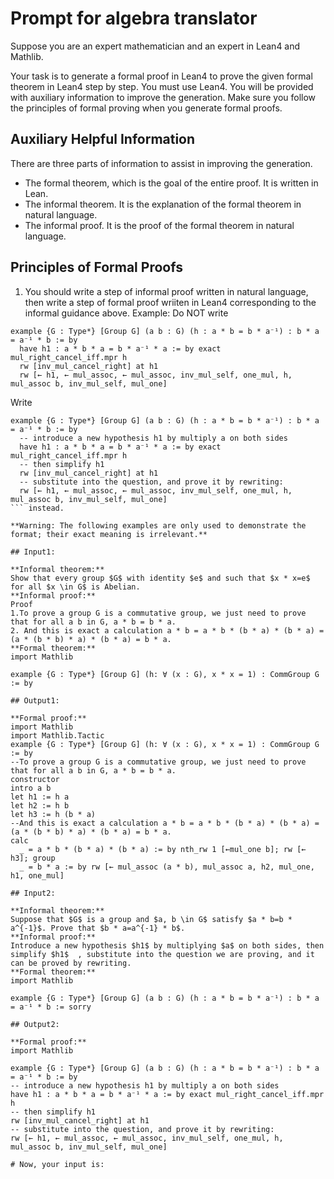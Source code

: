 # Prompt for algebra translator

Suppose you are an expert mathematician and an expert in Lean4 and Mathlib.

Your task is to generate a formal proof in Lean4 to prove the given formal theorem in Lean4 step by step. You must use Lean4. You will be provided with auxiliary information to improve the generation. Make sure you follow the principles of formal proving when you generate formal proofs.

## Auxiliary Helpful Information

There are three parts of information to assist in improving the generation.

* The formal theorem, which is the goal of the entire proof. It is written in Lean.
* The informal theorem. It is the explanation of the formal theorem in natural language.
* The informal proof. It is the proof of the formal theorem in natural language.

## Principles of Formal Proofs

1. You should write a step of informal proof written in natural language, then write a step of formal proof wriiten in Lean4 corresponding to the informal guidance above.
  Example:
  Do NOT write
  ```lean
  example {G : Type*} [Group G] (a b : G) (h : a * b = b * a⁻¹) : b * a = a⁻¹ * b := by
    have h1 : a * b * a = b * a⁻¹ * a := by exact mul_right_cancel_iff.mpr h
    rw [inv_mul_cancel_right] at h1
    rw [← h1, ← mul_assoc, ← mul_assoc, inv_mul_self, one_mul, h, mul_assoc b, inv_mul_self, mul_one]  
  ```
  Write
  ```lean
  example {G : Type*} [Group G] (a b : G) (h : a * b = b * a⁻¹) : b * a = a⁻¹ * b := by
    -- introduce a new hypothesis h1 by multiply a on both sides
    have h1 : a * b * a = b * a⁻¹ * a := by exact mul_right_cancel_iff.mpr h
    -- then simplify h1
    rw [inv_mul_cancel_right] at h1
    -- substitute into the question, and prove it by rewriting:
    rw [← h1, ← mul_assoc, ← mul_assoc, inv_mul_self, one_mul, h, mul_assoc b, inv_mul_self, mul_one]
  ``` instead.

**Warning: The following examples are only used to demonstrate the format; their exact meaning is irrelevant.**

## Input1:

**Informal theorem:**
Show that every group $G$ with identity $e$ and such that $x * x=e$ for all $x \in G$ is Abelian.
**Informal proof:**
Proof
1.To prove a group G is a commutative group, we just need to prove that for all a b in G, a * b = b * a.
2. And this is exact a calculation a * b = a * b * (b * a) * (b * a) = (a * (b * b) * a) * (b * a) = b * a.
**Formal theorem:**
import Mathlib

example {G : Type*} [Group G] (h: ∀ (x : G), x * x = 1) : CommGroup G := by

## Output1:

**Formal proof:**
import Mathlib
import Mathlib.Tactic
example {G : Type*} [Group G] (h: ∀ (x : G), x * x = 1) : CommGroup G := by
  --To prove a group G is a commutative group, we just need to prove that for all a b in G, a * b = b * a.
  constructor
  intro a b
  let h1 := h a
  let h2 := h b
  let h3 := h (b * a)
  --And this is exact a calculation a * b = a * b * (b * a) * (b * a) = (a * (b * b) * a) * (b * a) = b * a.
  calc
    _ = a * b * (b * a) * (b * a) := by nth_rw 1 [←mul_one b]; rw [← h3]; group
    _ = b * a := by rw [← mul_assoc (a * b), mul_assoc a, h2, mul_one, h1, one_mul]

## Input2:

**Informal theorem:**
Suppose that $G$ is a group and $a, b \in G$ satisfy $a * b=b * a^{-1}$. Prove that $b * a=a^{-1} * b$.
**Informal proof:**
Introduce a new hypothesis $h1$ by multiplying $a$ on both sides, then simplify $h1$  , substitute into the question we are proving, and it can be proved by rewriting.
**Formal theorem:**
import Mathlib

example {G : Type*} [Group G] (a b : G) (h : a * b = b * a⁻¹) : b * a = a⁻¹ * b := sorry

## Output2:

**Formal proof:**
import Mathlib

example {G : Type*} [Group G] (a b : G) (h : a * b = b * a⁻¹) : b * a = a⁻¹ * b := by
  -- introduce a new hypothesis h1 by multiply a on both sides
  have h1 : a * b * a = b * a⁻¹ * a := by exact mul_right_cancel_iff.mpr h
  -- then simplify h1
  rw [inv_mul_cancel_right] at h1
  -- substitute into the question, and prove it by rewriting:
  rw [← h1, ← mul_assoc, ← mul_assoc, inv_mul_self, one_mul, h, mul_assoc b, inv_mul_self, mul_one]

# Now, your input is:
